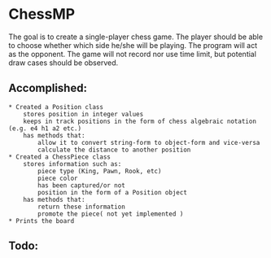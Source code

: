 # ChessMP

The goal is to create a single-player chess game. The player should be able to choose whether which side he/she will be playing. The program will act as the opponent. The game will not record nor use time limit, but potential draw cases should be observed.

## Accomplished:
	* Created a Position class
		stores position in integer values
		keeps in track positions in the form of chess algebraic notation (e.g. e4 h1 a2 etc.)
		has methods that:
			allow it to convert string-form to object-form and vice-versa
			calculate the distance to another position
	* Created a ChessPiece class
		stores information such as:
			piece type (King, Pawn, Rook, etc)
			piece color
			has been captured/or not
			position in the form of a Position object
		has methods that:
			return these information
			promote the piece( not yet implemented )
	* Prints the board
## Todo:
